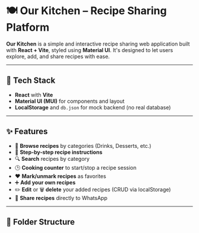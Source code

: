 # 🍽️ Our Kitchen – Recipe Sharing Platform

**Our Kitchen** is a simple and interactive recipe sharing web application built with **React + Vite**, styled using **Material UI**. It's designed to let users explore, add, and share recipes with ease.

---

## 🔧 Tech Stack

- **React** with **Vite**
- **Material UI (MUI)** for components and layout
- **LocalStorage** and `db.json` for mock backend (no real database)

---

## ✨ Features

- 🍝 **Browse recipes** by categories (Drinks, Desserts, etc.)
- 📖 **Step-by-step recipe instructions**
- 🔍 **Search** recipes by category
- 🕒 **Cooking counter** to start/stop a recipe session
- ❤️ **Mark/unmark recipes** as favorites
- ➕ **Add your own recipes**
- ✏️ **Edit** or 🗑️ **delete** your added recipes (CRUD via localStorage)
- 📲 **Share recipes** directly to WhatsApp

---

## 📁 Folder Structure

